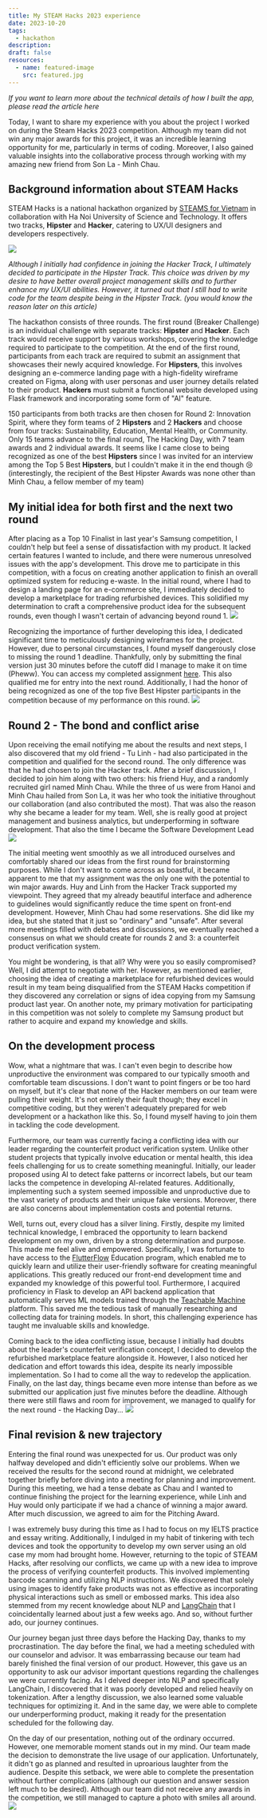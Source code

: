 ```yaml
---
title: My STEAM Hacks 2023 experience
date: 2023-10-20
tags:
  - hackathon
description: 
draft: false
resources:
  - name: featured-image
    src: featured.jpg
---
```

*If you want to learn more about the technical details of how I built the app, please read the article here*



Today, I want to share my experience with you about the project I worked on during the Steam Hacks 2023 competition. Although my team did not win any major awards for this project, it was an incredible learning opportunity for me, particularly in terms of coding. Moreover, I also gained valuable insights into the collaborative process through working with my amazing new friend from Son La - Minh Chau.

## Background information about STEAM Hacks 
STEAM Hacks is a national hackathon organized by [STEAMS for Vietnam](https://steamforvietnam.org/) in collaboration with Ha Noi University of Science and Technology. It offers two tracks, **Hipster** and **Hacker**, catering to UX/UI designers and developers respectively.

![](https://i.imgur.com/s6u5jak.png)

*Although I initially had confidence in joining the Hacker Track, I ultimately decided to participate in the Hipster Track. This choice was driven by my desire to have better overall project management skills and to further enhance my UX/UI abilities. However, it turned out that I still had to write code for the team despite being in the Hipster Track. (you would know the reason later on this article)*

The hackathon consists of three rounds. The first round (Breaker Challenge) is an individual challenge with separate tracks: **Hipster** and **Hacker**. Each track would receive support by various workshops, covering the knowledge required to participate to the competition. At the end of the first round, participants from each track are required to submit an assignment that showcases their newly acquired knowledge. For **Hipsters**, this involves designing an e-commerce landing page with a high-fidelity wireframe created on Figma, along with user personas and user journey details related to their product. **Hackers** must submit a functional website developed using Flask framework and incorporating some form of "AI" feature.

150 participants from both tracks are then chosen for Round 2: Innovation Spirit, where they form teams of 2 **Hipsters** and 2 **Hackers** and choose from four tracks: Sustainability, Education, Mental Health, or Community. Only 15 teams advance to the final round, The Hacking Day, with 7 team awards and 2 individual awards. It seems like I came close to being recognized as one of the best **Hipsters** since I was invited for an interview among the Top 5 Best **Hipsters**, but I couldn't make it in the end though 😢 (interestingly, the recipient of the Best Hipster Awards was none other than Minh Chau, a fellow member of my team)

## My initial idea for both first and the next two round
After placing as a Top 10 Finalist in last year's Samsung competition, I couldn't help but feel a sense of dissatisfaction with my product. It lacked certain features I wanted to include, and there were numerous unresolved issues with the app's development. This drove me to participate in this competition, with a focus on creating another application to finish an overall optimized system for reducing e-waste. In the initial round, where I had to design a landing page for an e-commerce site, I immediately decided to develop a marketplace for trading refurbished devices. This solidified my determination to craft a comprehensive product idea for the subsequent rounds, even though I wasn't certain of advancing beyond round 1.
![](https://i.imgur.com/DC4cze5.png)

Recognizing the importance of further developing this idea, I dedicated significant time to meticulously designing wireframes for the project. However, due to personal circumstances, I found myself dangerously close to missing the round 1 deadline. Thankfully, only by submitting the final version just 30 minutes before the cutoff did I manage to make it on time (Pheww). You can access my completed assignment [here](https://drive.google.com/file/d/17_A1r65voE-_KqU7um1DyBIPl7loKEmG/view). This also qualified me for entry into the next round. Additionally, I had the honor of being recognized as one of the top five Best Hipster participants in the competition because of my performance on this round.
![](https://i.imgur.com/rTrjPDY.jpg)

## Round 2 - The bond and conflict arise
Upon receiving the email notifying me about the results and next steps, I also discovered that my old friend - Tu Linh - had also participated in the competition and qualified for the second round. The only difference was that he had chosen to join the Hacker track. After a brief discussion, I decided to join him along with two others: his friend Huy, and a randomly recruited girl named Minh Chau. While the three of us were from Hanoi and Minh Chau hailed from Son La, it was her who took the initiative throughout our collaboration (and also contributed the most). That was also the reason why she became a leader for my team. Well, she is really good at project management and business analytics, but underperforming in software development. That also the time I became the Software Development Lead 
![](https://i.imgur.com/u8s4Tp3.jpg)

The initial meeting went smoothly as we all introduced ourselves and comfortably shared our ideas from the first round for brainstorming purposes. While I don't want to come across as boastful, it became apparent to me that my assignment was the only one with the potential to win major awards. Huy and Linh from the Hacker Track supported my viewpoint. They agreed that my already beautiful interface and adherence to guidelines would significantly reduce the time spent on front-end development. However, Minh Chau had some reservations. She did like my idea, but she stated that it just so "ordinary" and "unsafe". After several more meetings filled with debates and discussions, we eventually reached a consensus on what we should create for rounds 2 and 3: a counterfeit product verification system.

You might be wondering, is that all? Why were you so easily compromised? Well, I did attempt to negotiate with her. However, as mentioned earlier, choosing the idea of creating a marketplace for refurbished devices would result in my team being disqualified from the STEAM Hacks competition if they discovered any correlation or signs of idea copying from my Samsung product last year. On another note, my primary motivation for participating in this competition was not solely to complete my Samsung product but rather to acquire and expand my knowledge and skills.

## On the development process
Wow, what a nightmare that was. I can't even begin to describe how unproductive the environment was compared to our typically smooth and comfortable team discussions. I don't want to point fingers or be too hard on myself, but it's clear that none of the Hacker members on our team were pulling their weight. It's not entirely their fault though; they excel in competitive coding, but they weren't adequately prepared for web development or a hackathon like this. So, I found myself having to join them in tackling the code development.

Furthermore, our team was currently facing a conflicting idea with our leader regarding the counterfeit product verification system. Unlike other student projects that typically involve education or mental health, this idea feels challenging for us to create something meaningful. Initially, our leader proposed using AI to detect fake patterns or incorrect labels, but our team lacks the competence in developing AI-related features. Additionally, implementing such a system seemed impossible and unproductive due to the vast variety of products and their unique fake versions. Moreover, there are also concerns about implementation costs and potential returns.

Well, turns out, every cloud has a silver lining. Firstly, despite my limited technical knowledge, I embraced the opportunity to learn backend development on my own, driven by a strong determination and purpose. This made me feel alive and empowered. Specifically, I was fortunate to have access to the [FlutterFlow](https://flutterflow.io/) Education program, which enabled me to quickly learn and utilize their user-friendly software for creating meaningful applications. This greatly reduced our front-end development time and expanded my knowledge of this powerful tool. Furthermore, I acquired proficiency in Flask to develop an API backend application that automatically serves ML models trained through the [Teachable Machine](https://teachablemachine.withgoogle.com/) platform. This saved me the tedious task of manually researching and collecting data for training models. In short, this challenging experience has taught me invaluable skills and knowledge.

Coming back to the idea conflicting issue, because I initially had doubts about the leader's counterfeit verification concept, I decided to develop the refurbished marketplace feature alongside it. However, I also noticed her dedication and effort towards this idea, despite its nearly impossible implementation. So I had to come all the way to redevelop the application. Finally, on the last day, things became even more intense than before as we submitted our application just five minutes before the deadline. Although there were still flaws and room for improvement, we managed to qualify for the next round - the Hacking Day...
![](https://i.imgur.com/j8VNQZP.png)

## Final revision & new trajectory
Entering the final round was unexpected for us. Our product was only halfway developed and didn't efficiently solve our problems. When we received the results for the second round at midnight, we celebrated together briefly before diving into a meeting for planning and improvement. During this meeting, we had a tense debate as Chau and I wanted to continue finishing the project for the learning experience, while Linh and Huy would only participate if we had a chance of winning a major award. After much discussion, we agreed to aim for the Pitching Award.

I was extremely busy during this time as I had to focus on my IELTS practice and essay writing. Additionally, I indulged in my habit of tinkering with tech devices and took the opportunity to develop my own server using an old case my mom had brought home. However, returning to the topic of STEAM Hacks, after resolving our conflicts, we came up with a new idea to improve the process of verifying counterfeit products. This involved implementing barcode scanning and utilizing NLP instructions. We discovered that solely using images to identify fake products was not as effective as incorporating physical interactions such as smell or embossed marks. This idea also stemmed from my recent knowledge about NLP and [LangChain](https://www.langchain.com/) that I coincidentally learned about just a few weeks ago. And so, without further ado, our journey continues.

Our journey began just three days before the Hacking Day, thanks to my procrastination. The day before the final, we had a meeting scheduled with our counselor and advisor. It was embarrassing because our team had barely finished the final version of our product. However, this gave us an opportunity to ask our advisor important questions regarding the challenges we were currently facing. As I delved deeper into NLP and specifically LangChain, I discovered that it was poorly developed and relied heavily on tokenization. After a lengthy discussion, we also learned some valuable techniques for optimizing it. And in the same day, we were able to complete our underperforming product, making it ready for the presentation scheduled for the following day.

On the day of our presentation, nothing out of the ordinary occurred. However, one memorable moment stands out in my mind. Our team made the decision to demonstrate the live usage of our application. Unfortunately, it didn't go as planned and resulted in uproarious laughter from the audience. Despite this setback, we were able to complete the presentation without further complications (although our question and answer session left much to be desired). Although our team did not receive any awards in the competition, we still managed to capture a photo with smiles all around.
![](https://i.imgur.com/E17gMsG.jpg)
